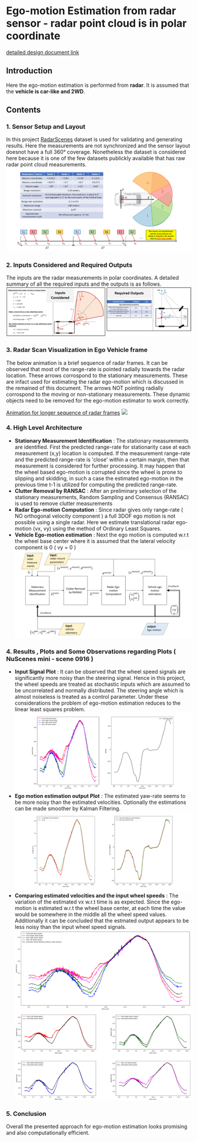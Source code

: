 # Ego-motion Estimation from radar sensor - radar point cloud is in polar coordinate
[detailed design document link](https://github.com/UditBhaskar19/EGO_MOTION_ESTIMATION/blob/main/2_egomotion_radar_polar/1_radar_ego_motion_polar.pdf)


## Introduction
Here the ego-motion estimation is performed from **radar**. It is assumed that the **vehicle is car-like and 2WD**.


## Contents

### 1. Sensor Setup and Layout
In this project [RadarScenes](https://radar-scenes.com/) dataset is used for validating and generating results. Here the measurements are not synchronized and the sensor layout doesnot have a full 360&deg; coverage. Nonetheless the dataset is considered here because it is one of the few datasets publickly available that has raw radar point cloud measurements.
![](https://github.com/UditBhaskar19/EGO_MOTION_ESTIMATION/blob/main/2_egomotion_radar_polar/readme_artifacts/0_sensor_setups.PNG)


### 2. Inputs Considered and Required Outputs
The inputs are the radar measurements in polar coordinates. A detailed summary of all the required inputs and the outputs is as follows.
![](https://github.com/UditBhaskar19/EGO_MOTION_ESTIMATION/blob/main/2_egomotion_radar_polar/readme_artifacts/1_inputs_outputs.PNG)


### 3. Radar Scan Visualization in Ego Vehicle frame
The below animation is a brief sequence of radar frames. It can be observed that most of the range-rate is pointed radially towards the radar location. These arrows corrospond to the stationary measurements. These are infact used for estimating the radar ego-motion which is discussed in the remained of this document. The arrows NOT pointing radially corrospond to the moving or non-stationary measurements. These dynamic objects need to be removed for the ego-motion estimator to work correctly.


[Animation for longer sequence of radar frames](https://github.com/UditBhaskar19/EGO_MOTION_ESTIMATION/blob/main/2_egomotion_radar_polar/readme_artifacts/radar_range_rate.gif)
![](https://github.com/UditBhaskar19/EGO_MOTION_ESTIMATION/blob/main/2_egomotion_radar_polar/readme_artifacts/radar_range_rate4.gif)


### 4. High Level Architecture
   - **Stationary Measurement Identification** : The stationary measurements are identified. First the predicted range-rate for stationarity case at each measurement (x,y) location is computed. If the measurement range-rate and the predicted range-rate is 'close' within a certain margin, then that measurement is considered for further processing. It may happen that the wheel based ego-motion is corrupted since the wheel is prone to slipping and skidding, in such a case the estimated ego-motion in the previous time t-1 is utilized for computing the predicted range-rate.
   - **Clutter Removal by RANSAC** : After an preliminary selection of the stationary measurements, Random Sampling and Consensus (RANSAC) is used to remove clutter measurements 
   - **Radar Ego-motion Computation** : Since radar gives only range-rate ( NO orthogonal velocity component ) a full 3DOF ego motion is not possible using a single radar. Here we estimate translational radar ego-motion (vx, vy) using the method of Ordinary Least Squares.
   - **Vehicle Ego-motion estimation** : Next the ego motion is computed w.r.t the wheel base center where it is assumed that the lateral velocity component is 0 ( vy = 0 )
![](https://github.com/UditBhaskar19/EGO_MOTION_ESTIMATION/blob/main/2_egomotion_radar_polar/readme_artifacts/1_architecture1.PNG)


### 4. Results , Plots and Some Observations regarding Plots ( NuScenes mini - scene 0916 )
   - **Input Signal Plot** : It can be observed that the wheel speed signals are significantly more noisy than the steering signal. Hence in this project, the wheel speeds are treated as stochastic inputs which are assumed to be uncorrelated and normally distributed. The steering angle which is almost noiseless is treated as a control parameter. Under these considerations the problem of ego-motion estimation reduces to the linear least squares problem.
![](https://github.com/UditBhaskar19/EGO_MOTION_ESTIMATION/blob/main/1_egomotion_wheel_speed/readme_artifacts/3_input_signals.PNG)
   - **Ego motion estimation output Plot** : The estimated yaw-rate seems to be more noisy than the estimated velocities. Optionally the estimations can be made smoother by Kalman Filtering.
![](https://github.com/UditBhaskar19/EGO_MOTION_ESTIMATION/blob/main/1_egomotion_wheel_speed/readme_artifacts/4_estimated_outputs.PNG)
   - **Comparing estimated velocities and the input wheel speeds** : The variation of the estimated vx w.r.t time is as expected. Since the ego-motion is estimated w.r.t the wheel base center, at each time the value would be somewhere in the middle all the wheel speed values. Additionally it can be concluded that the estmated output appears to be less noisy than the input wheel speed signals.
![](https://github.com/UditBhaskar19/EGO_MOTION_ESTIMATION/blob/main/1_egomotion_wheel_speed/readme_artifacts/5_velocity_comparisons.PNG) 
### 5. Conclusion
Overall the presented approach for ego-motion estimation looks promising and also computationally efficient.
